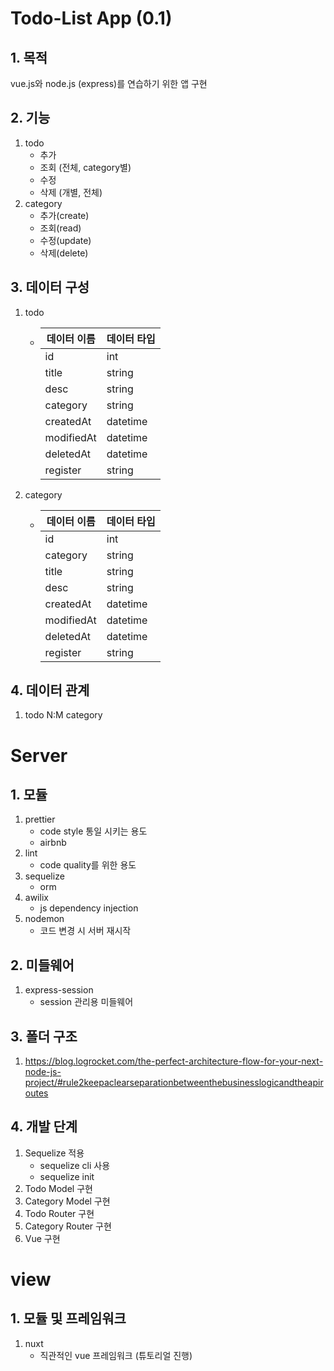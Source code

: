 # Todo-List App (0.1)

## 1. 목적

vue.js와 node.js (express)를 연습하기 위한 앱 구현

## 2. 기능

1. todo
   - 추가
   - 조회 (전체, category별)
   - 수정
   - 삭제 (개별, 전체)
2. category
   - 추가(create)
   - 조회(read)
   - 수정(update)
   - 삭제(delete)

## 3. 데이터 구성

1. todo
   - | 데이터 이름 | 데이터 타입 |
     | ----------- | ----------- |
     | id          | int         |
     | title       | string      |
     | desc        | string      |
     | category    | string      |
     | createdAt   | datetime    |
     | modifiedAt  | datetime    |
     | deletedAt   | datetime    |
     | register    | string      |
2. category
   - | 데이터 이름 | 데이터 타입 |
     | ----------- | ----------- |
     | id          | int         |
     | category    | string      |
     | title       | string      |
     | desc        | string      |
     | createdAt   | datetime    |
     | modifiedAt  | datetime    |
     | deletedAt   | datetime    |
     | register    | string      |

## 4. 데이터 관계

1. todo N:M category

# Server

## 1. 모듈

1. prettier
   - code style 통일 시키는 용도
   - airbnb
2. lint
   - code quality를 위한 용도
3. sequelize
   - orm
4. awilix
   - js dependency injection
5. nodemon
   - 코드 변경 시 서버 재시작

## 2. 미들웨어

1. express-session
   - session 관리용 미들웨어

## 3. 폴더 구조

1. https://blog.logrocket.com/the-perfect-architecture-flow-for-your-next-node-js-project/#rule2keepaclearseparationbetweenthebusinesslogicandtheapiroutes

## 4. 개발 단계

1. Sequelize 적용
   - sequelize cli 사용
   - sequelize init
2. Todo Model 구현
3. Category Model 구현
4. Todo Router 구현
5. Category Router 구현
6. Vue 구현

# view

## 1. 모듈 및 프레임워크

1. nuxt
   - 직관적인 vue 프레임워크 (튜토리얼 진행)
